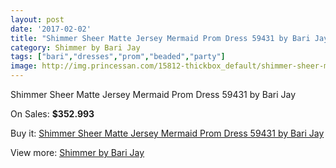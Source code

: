 ```yaml
---
layout: post
date: '2017-02-02'
title: "Shimmer Sheer Matte Jersey Mermaid Prom Dress 59431 by Bari Jay"
category: Shimmer by Bari Jay
tags: ["bari","dresses","prom","beaded","party"]
image: http://img.princessan.com/15812-thickbox_default/shimmer-sheer-matte-jersey-mermaid-prom-dress-59431-by-bari-jay.jpg
---
```

Shimmer Sheer Matte Jersey Mermaid Prom Dress 59431 by Bari Jay

On Sales: **$352.993**
<a href="https://www.princessan.com/en/shimmer-by-bari-jay/7387-shimmer-sheer-matte-jersey-mermaid-prom-dress-59431-by-bari-jay.html"><amp-img layout="responsive" width="600" height="600" src="//img.princessan.com/15812-thickbox_default/shimmer-sheer-matte-jersey-mermaid-prom-dress-59431-by-bari-jay.jpg" alt="Shimmer Sheer Matte Jersey Mermaid Prom Dress 59431 by Bari Jay 0" /></a>
<a href="https://www.princessan.com/en/shimmer-by-bari-jay/7387-shimmer-sheer-matte-jersey-mermaid-prom-dress-59431-by-bari-jay.html"><amp-img layout="responsive" width="600" height="600" src="//img.princessan.com/15813-thickbox_default/shimmer-sheer-matte-jersey-mermaid-prom-dress-59431-by-bari-jay.jpg" alt="Shimmer Sheer Matte Jersey Mermaid Prom Dress 59431 by Bari Jay 1" /></a>

Buy it: [Shimmer Sheer Matte Jersey Mermaid Prom Dress 59431 by Bari Jay](https://www.princessan.com/en/shimmer-by-bari-jay/7387-shimmer-sheer-matte-jersey-mermaid-prom-dress-59431-by-bari-jay.html "Shimmer Sheer Matte Jersey Mermaid Prom Dress 59431 by Bari Jay")

View more: [Shimmer by Bari Jay](https://www.princessan.com/en/58-shimmer-by-bari-jay "Shimmer by Bari Jay")